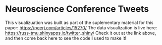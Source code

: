 # Neuroscience Conference Tweets

This visualizuation was built as part of the suplementary material for this paper: https://peerj.com/articles/15270/ 
The data visualization is live here: https://russ-tmu.shinyapps.io/twitter_shiny/
Check it out at the link above, and then come back here to see the code I used to make it!

